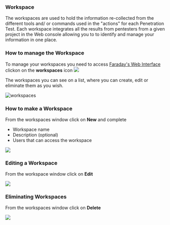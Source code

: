 ### Workspace

The workspaces are used to hold the information re-collected from the different tools and/ or commands used in the "actions" for each Penetration Test. Each workspace integrates all the results from pentesters from a given project in the Web console allowing you to to identify and manage your information in one place.

### How to manage the Workspace

To manage your workspaces you need to access [Faraday's Web Interface](https://github.com/infobyte/faraday/wiki/Web-UI) clickon on the **workspaces** icon ![](https://raw.github.com/wiki/infobyte/faraday/images/faraday_workspace_icono.png)

The workspaces you can see on a list, where you can create, edit or eliminate them as you wish.

![workspaces](https://raw.github.com/wiki/infobyte/faraday/images/faraday_workspace_list.png)

### How to make a Workspace

From the workspaces window click on **New** and complete

* Workspace name
* Description (optional)
* Users that can access the workspace

![](https://raw.github.com/wiki/infobyte/faraday/images/faraday_workspace_new.png)

### Editing a Workspace

From the workspace window click on **Edit**

![](https://raw.github.com/wiki/infobyte/faraday/images/faraday_workspace_edit.png)

### Eliminating Workspaces

From the workspaces window click on **Delete**

![](https://raw.github.com/wiki/infobyte/faraday/images/faraday_workspace_delete.png)
